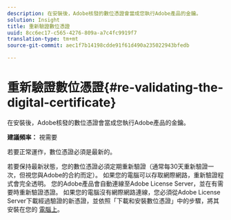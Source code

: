 ```yaml
---
description: 在安裝後，Adobe核發的數位憑證會當成您執行Adobe產品的金鑰。
solution: Insight
title: 重新驗證數位憑證
uuid: 8cc6ec17-c565-4276-809a-a7c4fc9919f7
translation-type: tm+mt
source-git-commit: aec1f7b14198cdde91f61d490a235022943bfedb

---
```



# 重新驗證數位憑證{#re-validating-the-digital-certificate}

在安裝後，Adobe核發的數位憑證會當成您執行Adobe產品的金鑰。

**建議頻率：** 視需要

若要正常運作，數位憑證必須是最新的。

若要保持最新狀態，您的數位憑證必須定期重新驗證（通常每30天重新驗證一次，但視您與Adobe的合約而定）。 如果您的電腦可以存取網際網路，重新驗證程式會完全透明。 您的Adobe產品會自動連線至Adobe License Server，並在有需要時重新驗證憑證。 如果您的電腦沒有網際網路連線，您必須從Adobe License Server下載經過驗證的新憑證，並依照「下載和安裝數位憑證」中的步驟，將其安裝在您的 [電腦上](../../../home/c-inst-svr/c-install-ins-svr/t-install-proc-inst-svr-dpu/c-dnld-dgtl-cert/c-dnld-dgtl-cert.md#concept-4f79c240492f4e52b6375b4b3bbefa17)。
